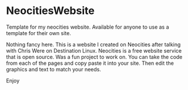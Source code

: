 # NeocitiesWebsite
Template for my neocities website. Available for anyone to use as a template for their own site. 

Nothing fancy here. This is a website I created on Neocities after talking with Chris Were on Destination Linux. Neocities is a free website service that is open source. Was a fun project to work on. You can take the code from each of the pages and copy paste it into your site. Then edit the graphics and text to match your needs. 

Enjoy
